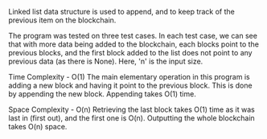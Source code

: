 Linked list data structure is used to append, and to keep track of the previous item on the blockchain.

The program was tested on three test cases. In each test case, we can see that with more data being added to the blockchain, each blocks point to the previous blocks, and the first block added to the list does not point to any previous data (as there is None). Here, 'n' is the input size.


Time Complexity - O(1)
The main elementary operation in this program is adding a new block and having it point to the previous block. This is done by appending the new block. Appending takes O(1) time.

Space Complexity - O(n)
Retrieving the last block takes O(1) time as it was last in (first out), and the first one is O(n). Outputting the whole blockchain takes O(n) space.
